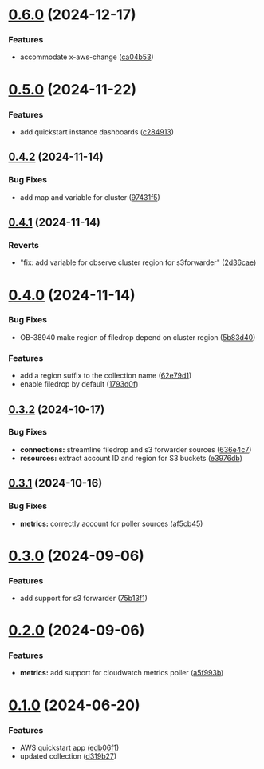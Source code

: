 # [0.6.0](https://github.com/observeinc/terraform-observe-aws-quickstart/compare/v0.5.0...v0.6.0) (2024-12-17)


### Features

* accommodate x-aws-change ([ca04b53](https://github.com/observeinc/terraform-observe-aws-quickstart/commit/ca04b5316d13a5a1362c6460cb0a517fba8870cc))



# [0.5.0](https://github.com/observeinc/terraform-observe-aws-quickstart/compare/v0.4.2...v0.5.0) (2024-11-22)


### Features

* add quickstart instance dashboards ([c284913](https://github.com/observeinc/terraform-observe-aws-quickstart/commit/c28491357110dad93cd7b1dc78574162a8621b18))



## [0.4.2](https://github.com/observeinc/terraform-observe-aws-quickstart/compare/v0.4.1...v0.4.2) (2024-11-14)


### Bug Fixes

* add map and variable for cluster ([97431f5](https://github.com/observeinc/terraform-observe-aws-quickstart/commit/97431f54809c99078337d190c0c5271f3f5c5eff))



## [0.4.1](https://github.com/observeinc/terraform-observe-aws-quickstart/compare/v0.4.0...v0.4.1) (2024-11-14)


### Reverts

* "fix: add variable for observe cluster region for s3forwarder" ([2d36cae](https://github.com/observeinc/terraform-observe-aws-quickstart/commit/2d36cae49967d9cc3c91937b058eb2d17ae0b7cc))



# [0.4.0](https://github.com/observeinc/terraform-observe-aws-quickstart/compare/v0.3.2...v0.4.0) (2024-11-14)


### Bug Fixes

* OB-38940 make region of filedrop depend on cluster region ([5b83d40](https://github.com/observeinc/terraform-observe-aws-quickstart/commit/5b83d405db6524b30298f85837a978f42b6c94a0))


### Features

* add a region suffix to the collection name ([62e79d1](https://github.com/observeinc/terraform-observe-aws-quickstart/commit/62e79d1016ee7c33b1f957b4d2e4a37a5e06c77e))
* enable filedrop by default ([1793d0f](https://github.com/observeinc/terraform-observe-aws-quickstart/commit/1793d0fa4afacd95931ab8dc805f1c9851552d09))



## [0.3.2](https://github.com/observeinc/terraform-observe-aws-quickstart/compare/v0.3.1...v0.3.2) (2024-10-17)


### Bug Fixes

* **connections:** streamline filedrop and s3 forwarder sources ([636e4c7](https://github.com/observeinc/terraform-observe-aws-quickstart/commit/636e4c759a3a75d63150899cfe904c2476369141))
* **resources:** extract account ID and region for S3 buckets ([e3976db](https://github.com/observeinc/terraform-observe-aws-quickstart/commit/e3976dbca5fd45fd8a229ce62247d361ceaaa5e5))



## [0.3.1](https://github.com/observeinc/terraform-observe-aws-quickstart/compare/v0.3.0...v0.3.1) (2024-10-16)


### Bug Fixes

* **metrics:** correctly account for poller sources ([af5cb45](https://github.com/observeinc/terraform-observe-aws-quickstart/commit/af5cb45461dd5937030c85e62d9bdbf1955235d9))



# [0.3.0](https://github.com/observeinc/terraform-observe-aws-quickstart/compare/v0.2.0...v0.3.0) (2024-09-06)


### Features

* add support for s3 forwarder ([75b13f1](https://github.com/observeinc/terraform-observe-aws-quickstart/commit/75b13f1f4c38a7304de71b7f0c1fc393f6abc7ca))



# [0.2.0](https://github.com/observeinc/terraform-observe-aws-quickstart/compare/v0.1.0...v0.2.0) (2024-09-06)


### Features

* **metrics:** add support for cloudwatch metrics poller ([a5f993b](https://github.com/observeinc/terraform-observe-aws-quickstart/commit/a5f993ba759c04ee16f902ba16a02ff73378600b))



# [0.1.0](https://github.com/observeinc/terraform-observe-aws-quickstart/compare/edb06f1b658fbf93ab810e493e583b7e68b95ddf...v0.1.0) (2024-06-20)


### Features

* AWS quickstart app ([edb06f1](https://github.com/observeinc/terraform-observe-aws-quickstart/commit/edb06f1b658fbf93ab810e493e583b7e68b95ddf))
* updated collection ([d319b27](https://github.com/observeinc/terraform-observe-aws-quickstart/commit/d319b2766de16e5b61e39456a49ca27a46c88087))



